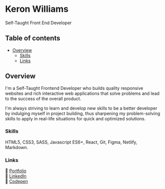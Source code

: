 # Keron Williams

Self-Taught Front End Developer

## Table of contents

- [Overview](#overview)
  - [Skills](#skills)
  - [Links](#links)

## Overview

I'm a Self-Taught Frontend Developer who builds quality responsive websites and rich interactive web applications that solve problems and lead to the success of the overall product.

I'm always striving to learn and develop new skills to be a better developer by indulging myself in project building, thus sharpening my problem-solving skills to apply in real-life situations for quick and optimized solutions.

### Skills

HTML5, CSS3, SASS, Javascript ES6+, React, Git, Figma, Netlify, Markdown.

### Links

🔗 [Portfolio](https://ikeronx.github.io/portfolio-v2/)<br>
🔗 [LinkedIn](https://www.linkedin.com/in/keron-williams/)<br>
🔗 [Codepen](https://codepen.io/ikeronx)
